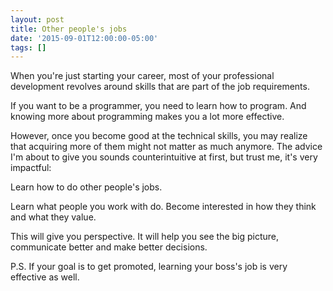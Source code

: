 ```yaml
---
layout: post
title: Other people's jobs
date: '2015-09-01T12:00:00-05:00'
tags: []
---
```

When you're just starting your career, most of your professional development revolves around skills that are part of the job requirements.

If you want to be a programmer, you need to learn how to program. And knowing more about programming makes you a lot more effective.

However, once you become good at the technical skills, you may realize that acquiring more of them might not matter as much anymore. The advice I'm about to give you sounds counterintuitive at first, but trust me, it's very impactful:

Learn how to do other people's jobs.

Learn what people you work with do. Become interested in how they think and what they value.

This will give you perspective. It will help you see the big picture, communicate better and make better decisions.

P.S. If your goal is to get promoted, learning your boss's job is very effective as well.
